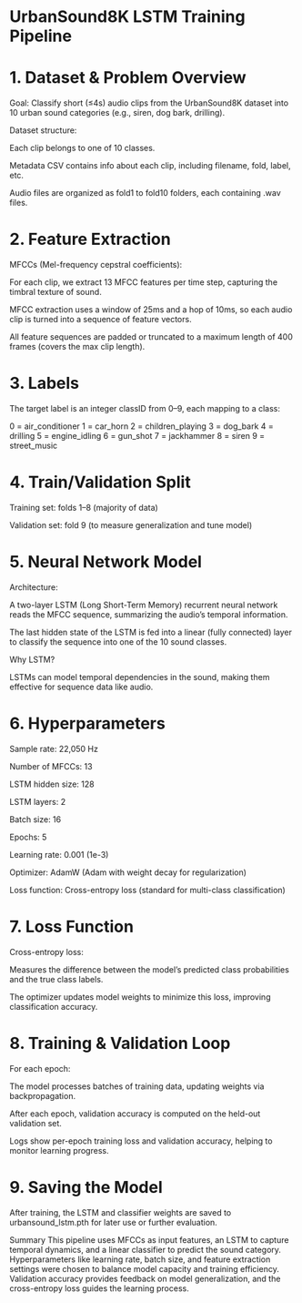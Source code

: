 # UrbanSound8K LSTM Training Pipeline
# 1. Dataset & Problem Overview
Goal: Classify short (≤4s) audio clips from the UrbanSound8K dataset into 10 urban sound categories (e.g., siren, dog bark, drilling).

Dataset structure:

Each clip belongs to one of 10 classes.

Metadata CSV contains info about each clip, including filename, fold, label, etc.

Audio files are organized as fold1 to fold10 folders, each containing .wav files.

# 2. Feature Extraction
MFCCs (Mel-frequency cepstral coefficients):

For each clip, we extract 13 MFCC features per time step, capturing the timbral texture of sound.

MFCC extraction uses a window of 25ms and a hop of 10ms, so each audio clip is turned into a sequence of feature vectors.

All feature sequences are padded or truncated to a maximum length of 400 frames (covers the max clip length).

# 3. Labels
The target label is an integer classID from 0–9, each mapping to a class:


0 = air_conditioner
1 = car_horn
2 = children_playing
3 = dog_bark
4 = drilling
5 = engine_idling
6 = gun_shot
7 = jackhammer
8 = siren
9 = street_music

# 4. Train/Validation Split
Training set: folds 1–8 (majority of data)

Validation set: fold 9 (to measure generalization and tune model)

# 5. Neural Network Model
Architecture:

A two-layer LSTM (Long Short-Term Memory) recurrent neural network reads the MFCC sequence, summarizing the audio’s temporal information.

The last hidden state of the LSTM is fed into a linear (fully connected) layer to classify the sequence into one of the 10 sound classes.

Why LSTM?

LSTMs can model temporal dependencies in the sound, making them effective for sequence data like audio.

# 6. Hyperparameters
Sample rate: 22,050 Hz

Number of MFCCs: 13

LSTM hidden size: 128

LSTM layers: 2

Batch size: 16

Epochs: 5

Learning rate: 0.001 (1e-3)

Optimizer: AdamW (Adam with weight decay for regularization)

Loss function: Cross-entropy loss (standard for multi-class classification)

# 7. Loss Function
Cross-entropy loss:

Measures the difference between the model’s predicted class probabilities and the true class labels.

The optimizer updates model weights to minimize this loss, improving classification accuracy.

# 8. Training & Validation Loop
For each epoch:

The model processes batches of training data, updating weights via backpropagation.

After each epoch, validation accuracy is computed on the held-out validation set.

Logs show per-epoch training loss and validation accuracy, helping to monitor learning progress.

# 9. Saving the Model
After training, the LSTM and classifier weights are saved to urbansound_lstm.pth for later use or further evaluation.

Summary
This pipeline uses MFCCs as input features, an LSTM to capture temporal dynamics, and a linear classifier to predict the sound category. Hyperparameters like learning rate, batch size, and feature extraction settings were chosen to balance model capacity and training efficiency. Validation accuracy provides feedback on model generalization, and the cross-entropy loss guides the learning process.

